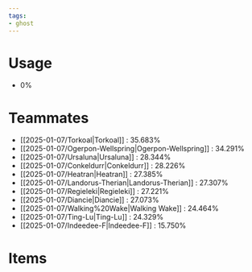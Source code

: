 ```yaml
---
tags:
- ghost
---
```

# Usage
- 0%
# Teammates
- [[2025-01-07/Torkoal|Torkoal]] : 35.683%
- [[2025-01-07/Ogerpon-Wellspring|Ogerpon-Wellspring]] : 34.291%
- [[2025-01-07/Ursaluna|Ursaluna]] : 28.344%
- [[2025-01-07/Conkeldurr|Conkeldurr]] : 28.226%
- [[2025-01-07/Heatran|Heatran]] : 27.385%
- [[2025-01-07/Landorus-Therian|Landorus-Therian]] : 27.307%
- [[2025-01-07/Regieleki|Regieleki]] : 27.221%
- [[2025-01-07/Diancie|Diancie]] : 27.073%
- [[2025-01-07/Walking%20Wake|Walking Wake]] : 24.464%
- [[2025-01-07/Ting-Lu|Ting-Lu]] : 24.329%
- [[2025-01-07/Indeedee-F|Indeedee-F]] : 15.750%
# Items